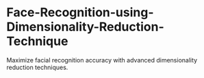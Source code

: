 # Face-Recognition-using-Dimensionality-Reduction-Technique
Maximize facial recognition accuracy with advanced dimensionality reduction techniques.
